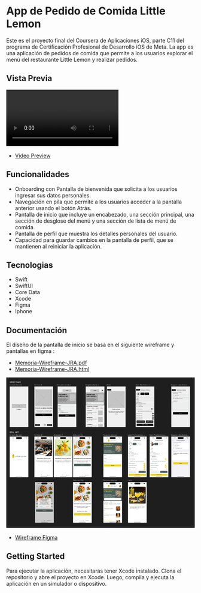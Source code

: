 # App de Pedido de Comida Little Lemon
Este es el proyecto final del Coursera de Aplicaciones iOS, parte C11 del programa de Certificación Profesional de Desarrollo iOS de Meta. La app es una aplicación de pedidos de comida que permite a los usuarios explorar el menú del restaurante Little Lemon y realizar pedidos.

## Vista Previa
![Demonstration](_docs/videos/video-preview-v018.mp4)

- <a href="_docs/videos/video-preview-v018.mp4" class="image fit">Video Preview</a>

## Funcionalidades
- Onboarding con Pantalla de bienvenida que solicita a los usuarios ingresar sus datos personales.
- Navegación en pila que permite a los usuarios acceder a la pantalla anterior usando el botón Atrás.
- Pantalla de inicio que incluye un encabezado, una sección principal, una sección de desglose del menú y una sección de lista de menú de comida.
- Pantalla de perfil que muestra los detalles personales del usuario.
- Capacidad para guardar cambios en la pantalla de perfil, que se mantienen al reiniciar la aplicación.

## Tecnologias

- Swift
- SwiftUI
- Core Data
- Xcode
- Figma
- Iphone

## Documentación
El diseño de la pantalla de inicio se basa en el siguiente wireframe y pantallas en figma :

- <a href="_docs/JRA-C11-Little-Lemon-Restaurant-Onboarding-Preferencia-de-usuario-Filtros-Busqueda-CoreData-wireframe.pdf" class="image fit">Memoria-Wireframe-JRA.pdf</a>
- <a href="_docs/JRAC11LittleLemonRestaurant_OnboardingPrefere.html" class="image fit">Memoria-Wireframe-JRA.html</a>

<a href="_docs/JRAC11LittleLemonRestaurant_OnboardingPrefere.html" class="image fit"><img src="_docs/images/image10.png" alt="Figma"></a>

- <a href="https://www.figma.com/proto/zyZs7TeZp9kO0fqtUfGBkb/Little-Lemon-JRA-C11?node-id=1-22&node-type=CANVAS&t=I5v99QJDbFjq5H4o-1&scaling=scale-down&content-scaling=fixed&page-id=0%3A1" class="image fit">Wireframe Figma</a>

## Getting Started
Para ejecutar la aplicación, necesitarás tener Xcode instalado. Clona el repositorio y abre el proyecto en Xcode. Luego, compila y ejecuta la aplicación en un simulador o dispositivo.